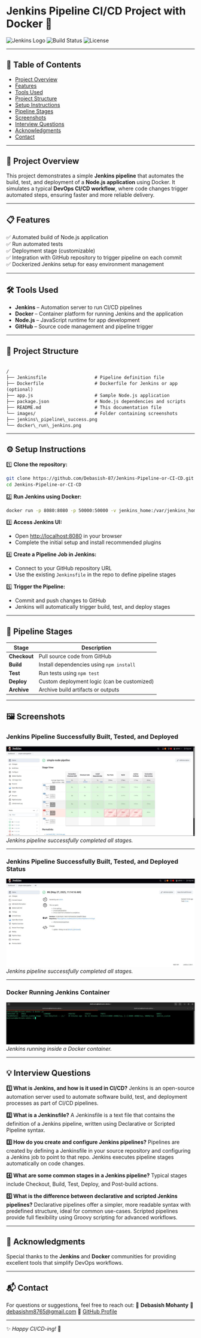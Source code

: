 # Jenkins Pipeline CI/CD Project with Docker 🚀

![Jenkins Logo](https://www.jenkins.io/images/logos/jenkins/jenkins.svg)
![Build Status](https://img.shields.io/badge/build-passing-brightgreen)
![License](https://img.shields.io/badge/license-MIT-blue)

---

## 📑 Table of Contents

- [Project Overview](#-project-overview)
- [Features](#-features)
- [Tools Used](#-tools-used)
- [Project Structure](#-project-structure)
- [Setup Instructions](#️-setup-instructions)
- [Pipeline Stages](#-pipeline-stages)
- [Screenshots](#-screenshots)
- [Interview Questions](#-interview-questions)
- [Acknowledgments](#-acknowledgments)
- [Contact](#-contact)

---

## 🚀 Project Overview

This project demonstrates a simple **Jenkins pipeline** that automates the build, test, and deployment of a **Node.js application** using Docker. It simulates a typical **DevOps CI/CD workflow**, where code changes trigger automated steps, ensuring faster and more reliable delivery.

---

## 📋 Features

✅ Automated build of Node.js application  
✅ Run automated tests  
✅ Deployment stage (customizable)  
✅ Integration with GitHub repository to trigger pipeline on each commit  
✅ Dockerized Jenkins setup for easy environment management

---

## 🛠️ Tools Used

- **Jenkins** – Automation server to run CI/CD pipelines  
- **Docker** – Container platform for running Jenkins and the application  
- **Node.js** – JavaScript runtime for app development  
- **GitHub** – Source code management and pipeline trigger

---

## 📁 Project Structure

```

/
├── Jenkinsfile                  # Pipeline definition file
├── Dockerfile                   # Dockerfile for Jenkins or app (optional)
├── app.js                       # Sample Node.js application
├── package.json                 # Node.js dependencies and scripts
├── README.md                    # This documentation file
└── images/                      # Folder containing screenshots
├── jenkins\_pipeline\_success.png
└── docker\_run\_jenkins.png

````

---

## ⚙️ Setup Instructions

1️⃣ **Clone the repository:**

```bash
git clone https://github.com/Debasish-87/Jenkins-Pipeline-or-CI-CD.git
cd Jenkins-Pipeline-or-CI-CD
````

2️⃣ **Run Jenkins using Docker:**

```bash
docker run -p 8080:8080 -p 50000:50000 -v jenkins_home:/var/jenkins_home jenkins/jenkins:lts
```

3️⃣ **Access Jenkins UI:**

* Open [http://localhost:8080](http://localhost:8080) in your browser
* Complete the initial setup and install recommended plugins

4️⃣ **Create a Pipeline Job in Jenkins:**

* Connect to your GitHub repository URL
* Use the existing `Jenkinsfile` in the repo to define pipeline stages

5️⃣ **Trigger the Pipeline:**

* Commit and push changes to GitHub
* Jenkins will automatically trigger build, test, and deploy stages

---

## 🏃 Pipeline Stages

| Stage        | Description                                 |
| ------------ | ------------------------------------------- |
| **Checkout** | Pull source code from GitHub                |
| **Build**    | Install dependencies using `npm install`    |
| **Test**     | Run tests using `npm test`                  |
| **Deploy**   | Custom deployment logic (can be customized) |
| **Archive**  | Archive build artifacts or outputs          |

---

## 🖼️ Screenshots

### Jenkins Pipeline Successfully Built, Tested, and Deployed

![Jenkins Pipeline Success](images/simple-node-pipeline-status.jpeg)
*Jenkins pipeline successfully completed all stages.*

---

### Jenkins Pipeline Successfully Built, Tested, and Deployed Status

![Jenkins Pipeline Success](images/simple-node-pipline-status2.jpeg)
*Jenkins pipeline successfully completed all stages.*

---

### Docker Running Jenkins Container

![Docker Run Jenkins](images/docker-run-jenkins.jpeg)
*Jenkins running inside a Docker container.*

---



## 💡 Interview Questions

**1️⃣ What is Jenkins, and how is it used in CI/CD?**
Jenkins is an open-source automation server used to automate software build, test, and deployment processes as part of CI/CD pipelines.

**2️⃣ What is a Jenkinsfile?**
A Jenkinsfile is a text file that contains the definition of a Jenkins pipeline, written using Declarative or Scripted Pipeline syntax.

**3️⃣ How do you create and configure Jenkins pipelines?**
Pipelines are created by defining a Jenkinsfile in your source repository and configuring a Jenkins job to point to that repo. Jenkins executes pipeline stages automatically on code changes.

**4️⃣ What are some common stages in a Jenkins pipeline?**
Typical stages include Checkout, Build, Test, Deploy, and Post-build actions.

**5️⃣ What is the difference between declarative and scripted Jenkins pipelines?**
Declarative pipelines offer a simpler, more readable syntax with predefined structure, ideal for common use-cases. Scripted pipelines provide full flexibility using Groovy scripting for advanced workflows.

---

## 🙏 Acknowledgments

Special thanks to the **Jenkins** and **Docker** communities for providing excellent tools that simplify DevOps workflows.

---

## 📬 Contact

For questions or suggestions, feel free to reach out:
👤 **Debasish Mohanty**
📧 [debasishm8765@gmail.com](mailto:debasishm8765@gmail.com)
🔗 [GitHub Profile](https://github.com/Debasish-87)

---

✨ *Happy CI/CD-ing!* 🎉

```

